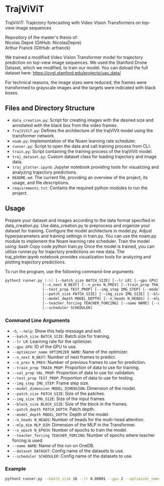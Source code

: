 # TrajViViT

TrajViViT: Trajectory forecasting with Video Vision Transformers on top-view image sequences

Repository of the master's thesis of:\
Nicolas Depré (GitHub: NicolasDepre)\
Arthur Franck (GitHub: arfranck)

We trained a modified Video Vision Transformer model for trajectory prediction on top-view image sequences. We used the Stanford Drone Dataset, which we modified, to train our model. You can doload the full dataset here: https://cvgl.stanford.edu/projects/uav_data/

For technical reasons, the image sizes were reduced, the frames were transformed to grayscale images and the targets were indicated with black boxes.


## Files and Directory Structure

- `data_creation.py`: Script for creating images with the desired size and annotated with the black box from the video frames.
- `TrajViViT.py`: Defines the architecture of the trajViVit model using the transformer network.
- `noam.py`: Implementation of the Noam learning rate scheduler.
- `runner.py`: Script to open the data and call training process from CLI.
- `train.py`: Script containing the training process of the trajViVit model.
- `traj_dataset.py`: Custom dataset class for loading trajectory and image data.
- `traj_plotter.ipynb`: Jupyter notebook providing tools for visualizing and analyzing trajectory predictions.
- `README.md`: The current file, providing an overview of the project, its usage, and file descriptions.
- `requirements.txt`: Contains the required python modules to run the project.

## Usage

Prepare your dataset and images according to the data format specified in data_creation.py.
Use data_creation.py to preprocess and organize your dataset for training.
Configure the model architecture in model.py.
Adjust hyperparameters and training settings in train.py. You can use the noam.py module to implement the Noam learning rate scheduler.
Train the model using:
bash
Copy code
python train.py
Once the model is trained, you can utilize runner.py for trajectory predictions on new data.
The traj_plotter.ipynb notebook provides visualization tools for analyzing and plotting trajectory predictions.


To run the program, use the following command-line arguments

```bash
python3 runner.py [-h] [--batch_size BATCH_SIZE] [--lr LR] [--gpu GPU] [--optimizer_name OPTIMIZER_NAME]
                 [--n_next N_NEXT] [--n_prev N_PREV] [--train_prop TRAIN_PROP] [--val_prop VAL_PROP]
                 [--test_prop TEST_PROP] [--img_step IMG_STEP] [--model_dimension MODEL_DIMENSION]
                 [--patch_size PATCH_SIZE] [--img_size IMG_SIZE] [--block_size BLOCK_SIZE] [--patch_depth PATCH_DEPTH]
                 [--model_depth MODEL_DEPTH] [--n_heads N_HEADS] [--mlp_dim MLP_DIM] [--n_epoch N_EPOCH]
                 [--teacher_forcing TEACHER_FORCING] [--name NAME] [--dataset DATASET]
                 [--scheduler SCHEDULER]
```

### Command Line Arguments

- `-h`, `--help`: Show this help message and exit.
- `--batch_size BATCH_SIZE`: Batch size for training.
- `--lr LR`: Learning rate for the optimizer.
- `--gpu GPU`: ID of the GPU to use.
- `--optimizer_name OPTIMIZER_NAME`: Name of the optimizer.
- `--n_next N_NEXT`: Number of next frames to predict.
- `--n_prev N_PREV`: Number of previous frames to use for prediction.
- `--train_prop TRAIN_PROP`: Proportion of data to use for training.
- `--val_prop VAL_PROP`: Proportion of data to use for validation.
- `--test_prop TEST_PROP`: Proportion of data to use for testing.
- `--img_step IMG_STEP`: Frame step size.
- `--model_dimension MODEL_DIMENSION`: Dimension of the model.
- `--patch_size PATCH_SIZE`: Size of the patches.
- `--img_size IMG_SIZE`: Size of the input frames.
- `--block_size BLOCK_SIZE`: Size of the block in the frames.
- `--patch_depth PATCH_DEPTH`: Patch depth.
- `--model_depth MODEL_DEPTH`: Depth of the model.
- `--n_heads N_HEADS`: Number of heads for the multi-head attention.
- `--mlp_dim MLP_DIM`: Dimension of the MLP in the Transformer.
- `--n_epoch N_EPOCH`: Number of epochs to train the model.
- `--teacher_forcing TEACHER_FORCING`: Number of epochs where teacher forcing is used.
- `--name NAME`: Name of the run on OneDB.
- `--dataset DATASET`: Config name of the datasets to use.
- `--scheduler SCHEDULER`: Config name of the datasets to use.

### Example
```bash
python3 runner.py --batch_size 16 --lr 0.00001 --gpu 2 --optimizer_name adam --n_next 12 --n_prev 8 --train_prop 0.9 --val_prop 0.05 --test_prop 0.05 --img_step 12 --model_dimension 1024 --patch_size 8 --img_size 64 --patch_depth 4 --model_depth 6 --n_heads 8 --mlp_dim 2048 --n_epoch 100 --teacher_forcing 50 --block_size 4 --dataset dc1 --scheduler noam
```
